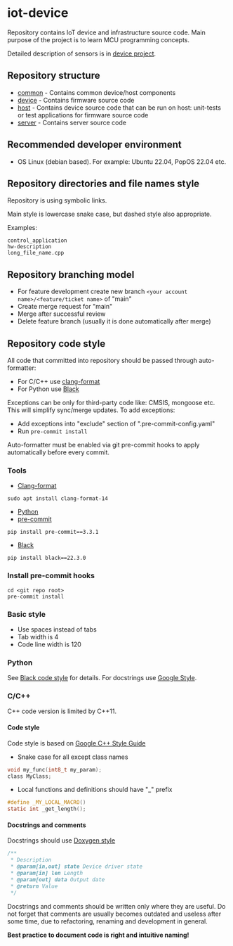 # iot-device

Repository contains IoT device and infrastructure source code. Main purpose of the project is to learn MCU 
programming concepts. 

Detailed description of sensors is in [device project](device/README.md).


## Repository structure

* [common](conmmon) - Contains common device/host components
* [device](device) - Contains firmware source code
* [host](host) - Contains device source code that can be run on host: unit-tests or test applications for firmware source code
* [server](server) - Contains server source code


## Recommended developer environment

* OS Linux (debian based). For example: Ubuntu 22.04, PopOS 22.04 etc.

## Repository directories and file names style

Repository is using symbolic links.

Main style is lowercase snake case, but dashed style also appropriate.

Examples:
```shell
control_application
hw-description
long_file_name.cpp
```


## Repository branching model

* For feature development create new branch `<your account name>/<feature/ticket name>` of "main"
* Create merge request for "main"
* Merge after successful review
* Delete feature branch (usually it is done automatically after merge)


## Repository code style

All code that committed into repository should be passed through auto-formatter:
* For C/C++ use [clang-format](https://clang.llvm.org/docs/ClangFormat.html)
* For Python use [Black](https://github.com/psf/black)

Exceptions can be only for third-party code like: CMSIS, mongoose etc.
This will simplify sync/merge updates.
To add exceptions:
* Add exceptions into "exclude" section of ".pre-commit-config.yaml"
* Run `pre-commit install`

Auto-formatter must be enabled via git pre-commit hooks to apply automatically before every commit.


### Tools

* [Clang-format](https://clang.llvm.org/docs/ClangFormat.html)
```shell
sudo apt install clang-format-14
```
* [Python](https://www.python.org/downloads/)
* [pre-commit](https://pre-commit.com/)
```shell
pip install pre-commit==3.3.1
```
* [Black](https://github.com/psf/black)
```shell
pip install black==22.3.0
```

### Install pre-commit hooks

```shell
cd <git repo root>
pre-commit install
```

### Basic style

* Use spaces instead of tabs
* Tab width is 4
* Code line width is 120

### Python

See [Black code style](https://black.readthedocs.io/en/stable/the_black_code_style/current_style.html) for details.
For docstrings use [Google Style](https://sphinxcontrib-napoleon.readthedocs.io/en/latest/example_google.html).

### C/C++

C++ code version is limited by C++11.

#### Code style

Code style is based on [Google C++ Style Guide](https://google.github.io/styleguide/cppguide.html)

* Snake case for all except class names
```c
void my_func(int8_t my_param);
class MyClass;
```

* Local functions and definitions should have "_" prefix
```c
#define _MY_LOCAL_MACRO()
static int _get_length();
```

#### Docstrings and comments

Docstrings should use [Doxygen style](https://www.doxygen.nl/)
```c
/**
 * Description
 * @param[in,out] state Device driver state
 * @param[in] len Length
 * @param[out] data Output date 
 * @return Value
 */
```

Docstrings and comments should be written only where they are useful.
Do not forget that comments are usually becomes outdated and useless after some time,
due to refactoring, renaming and development in general.

**Best practice to document code is right and intuitive naming!**

